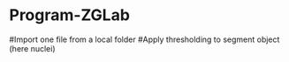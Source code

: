 # Program-ZGLab
#Import one file from a local folder 
#Apply thresholding to segment object (here nuclei)


